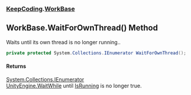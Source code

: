 ### [KeepCoding](KeepCoding.md 'KeepCoding').[WorkBase](KeepCoding_WorkBase.md 'KeepCoding.WorkBase')
## WorkBase.WaitForOwnThread() Method
Waits until its own thread is no longer running..  
```csharp
private protected System.Collections.IEnumerator WaitForOwnThread();
```
#### Returns
[System.Collections.IEnumerator](https://docs.microsoft.com/en-us/dotnet/api/System.Collections.IEnumerator 'System.Collections.IEnumerator')  
[UnityEngine.WaitWhile](https://docs.microsoft.com/en-us/dotnet/api/UnityEngine.WaitWhile 'UnityEngine.WaitWhile') until [IsRunning](KeepCoding_WorkBase_IsRunning.md 'KeepCoding.WorkBase.IsRunning') is no longer true.
